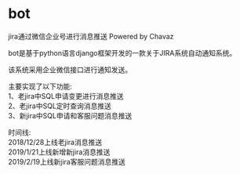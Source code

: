 # bot
jira通过微信企业号进行消息推送  Powered by Chavaz


bot是基于python语言django框架开发的一款关于JIRA系统自动通知系统。

该系统采用企业微信接口进行通知发送。

主要实现了以下功能:<br>
1、老jira中SQL申请变更进行消息推送<br>
2、老jira中SQL定时查询消息推送<br>
3、新jira中SQL申请和客服问题消息推送<br>

时间线:<br>
2018/12/28上线老jira消息推送<br>
2019/1/21上线新增新jira消息推送<br>
2019/2/19上线新jira客服问题消息推送<br>